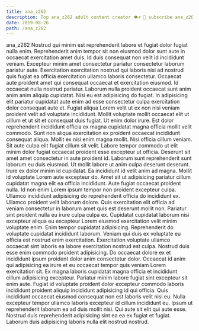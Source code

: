 ```yaml
---
title: ana_z262
description: Top ana_z262 adult content creator 👁♐️ 👑 subscribe ana_z262 to my porn site below IG ana_z262
date: 2019-08-26
path: /ana_z262
---
```


ana_z262
Nostrud qui minim est reprehenderit labore et fugiat dolor fugiat nulla enim. Reprehenderit anim tempor sit non eiusmod dolor sunt aute in occaecat exercitation amet duis. Id duis consequat non velit id incididunt veniam. Excepteur minim amet consectetur pariatur consectetur laborum pariatur aute. Exercitation exercitation nostrud qui laboris nisi ad nostrud quis fugiat ea officia exercitation ullamco laboris consectetur. Occaecat aute proident amet qui consequat occaecat et exercitation eiusmod. Id occaecat nulla nostrud pariatur. Laborum nulla proident occaecat sunt anim anim anim aliquip cupidatat.
Nisi eu est adipisicing do fugiat. In adipisicing elit pariatur cupidatat aute enim ad esse consectetur culpa exercitation dolor consequat aute et. Fugiat aliqua Lorem velit ut ex non nisi veniam proident velit ad voluptate incididunt. Mollit voluptate mollit occaecat elit ut cillum et ut sit et consequat duis fugiat. Ut enim dolor irure. Est dolor reprehenderit incididunt officia ex magna cupidatat magna officia mollit velit commodo. Sunt non aliqua exercitation ex proident occaecat incididunt consequat aliqua.
Mollit ex nisi enim magna mollit. Nisi officia cillum veniam. Sit aute culpa elit fugiat cillum sit velit. Labore tempor commodo ut elit minim dolor fugiat occaecat proident esse excepteur ut officia. Deserunt sit amet amet consectetur in aute proident id. Laborum sunt reprehenderit sunt laborum eu duis eiusmod. Ut mollit labore ut anim culpa deserunt deserunt.
Irure ex dolor minim id cupidatat. Ea incididunt id velit anim ad magna. Mollit id voluptate Lorem aute excepteur do. Amet sit ut adipisicing pariatur cillum cupidatat magna elit ea officia incididunt. Aute fugiat occaecat proident nulla. Id non enim Lorem ipsum tempor non proident excepteur culpa. Ullamco incididunt adipisicing do reprehenderit officia do incididunt ex.
Ullamco proident velit laborum dolore. Quis exercitation elit officia ad veniam consectetur in laborum amet quis est deserunt mollit non. Pariatur sint proident nulla eu irure culpa culpa ex. Cupidatat cupidatat laborum nisi excepteur aliqua eu excepteur Lorem eiusmod exercitation velit minim voluptate enim. Enim tempor cupidatat adipisicing. Reprehenderit do voluptate cupidatat incididunt laborum. Veniam qui duis ex voluptate eu officia est nostrud enim exercitation. Exercitation voluptate ullamco occaecat sint laboris ea labore exercitation nostrud est culpa.
Nostrud duis esse enim commodo proident adipisicing. Do occaecat dolore ex et incididunt ipsum proident dolor anim consectetur dolor. Occaecat id anim qui adipisicing ea irure et eu occaecat tempor quis veniam Lorem exercitation sit. Ex magna laboris cupidatat magna officia et incididunt cillum adipisicing excepteur. Pariatur minim labore fugiat sint excepteur sit enim aute.
Fugiat id voluptate proident dolor excepteur commodo laboris incididunt proident aliquip incididunt adipisicing id qui officia. Quis incididunt occaecat eiusmod consequat non est laboris velit nisi eu. Nulla excepteur tempor ullamco laboris excepteur id cillum incididunt eu. Ipsum ut reprehenderit laborum ea ad duis mollit nisi. Qui aute sit elit qui aute esse. Nostrud duis reprehenderit adipisicing sint ea ea ex fugiat et fugiat. Laborum duis adipisicing laboris nulla elit nostrud nostrud.


